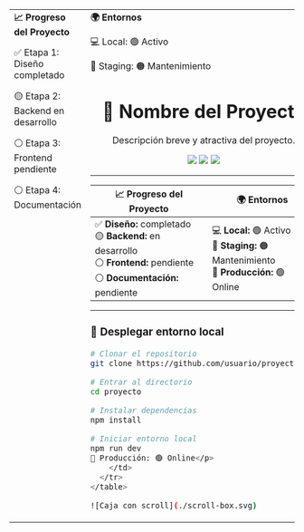 <table>
  <tr>
    <td width="70%" valign="top">
      <b>📈 Progreso del Proyecto</b>
      <p>✅ Etapa 1: Diseño completado</p>
      <p>🟡 Etapa 2: Backend en desarrollo</p>
      <p>⚪ Etapa 3: Frontend pendiente</p>
      <p>⚪ Etapa 4: Documentación</p>
    </td>
    <td width="30%" valign="top">
      <b>🌍 Entornos</b>
      <p>💻 Local: 🟢 Activo</p>
      <p>🔧 Staging: 🟠 Mantenimiento</p>
      <h1 align="center">🚀 Nombre del Proyecto</h1>
<p align="center">Descripción breve y atractiva del proyecto.</p>

<p align="center">
  <img src="https://img.shields.io/badge/Estado-En%20progreso-yellow">
  <img src="https://img.shields.io/badge/Versión-0.1-blue">
  <img src="https://img.shields.io/badge/Licencia-MIT-green">
</p>

---

| 📈 **Progreso del Proyecto** | 🌍 **Entornos** |
|------------------------------|----------------|
| ✅ **Diseño:** completado<br>🟡 **Backend:** en desarrollo<br>⚪ **Frontend:** pendiente<br>⚪ **Documentación:** pendiente | 💻 **Local:** 🟢 Activo<br>🔧 **Staging:** 🟠 Mantenimiento<br>🚀 **Producción:** 🟢 Online |

---

### 🧰 Desplegar entorno local

```bash
# Clonar el repositorio
git clone https://github.com/usuario/proyecto.git

# Entrar al directorio
cd proyecto

# Instalar dependencias
npm install

# Iniciar entorno local
npm run dev
🚀 Producción: 🟢 Online</p>
    </td>
  </tr>
</table>

![Caja con scroll](./scroll-box.svg)
